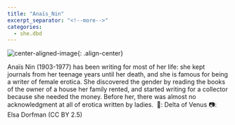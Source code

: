 ```yaml
---
title: "Anaïs_Nin"
excerpt_separator: "<!--more-->"
categories:
  - she.dbd
---
```



![center-aligned-image](https://cdn.pixabay.com/photo/2020/10/26/16/56/man-5687861_1280.png){: .align-center}

Anaïs Nin (1903-1977) has been writing for most of her life: she kept journals from her teenage years until her death, and she is famous for being a writer of female erotica. She discovered the gender by reading the books of the owner of a house her family rented, and started writing for a collector because she needed the money. Before her, there was almost no acknowledgment at all of erotica written by ladies.⁠
⁠
📕: Delta of Venus⁠
📷: Elsa Dorfman (CC BY 2.5)⁠
